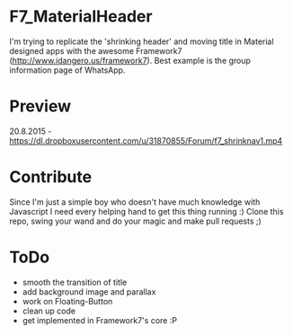 # F7_MaterialHeader
I'm trying to replicate the 'shrinking header' and moving title in Material designed apps with the awesome Framework7 (http://www.idangero.us/framework7). Best example is the group information page of WhatsApp.

# Preview
20.8.2015 - https://dl.dropboxusercontent.com/u/31870855/Forum/f7_shrinknav1.mp4

# Contribute
Since I'm just a simple boy who doesn't have much knowledge with Javascript I need every helping hand to get this thing running :)
Clone this repo, swing your wand and do your magic and make pull requests ;)

# ToDo
- smooth the transition of title
- add background image and parallax
- work on Floating-Button
- clean up code
- get implemented in Framework7's core :P

